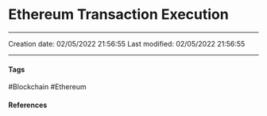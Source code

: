 # Ethereum Transaction Execution
---

Creation date: 02/05/2022 21:56:55
Last modified: 02/05/2022 21:56:55

---




#### Tags
#Blockchain #Ethereum

#### References

